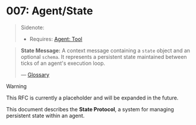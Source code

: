 # 007: Agent/State

> Sidenote:
>
> - Requires: [Agent: Tool](./002_agent_tool.md)

> **State Message:** A context message containing a `state` object and an optional `schema`. It represents a persistent state maintained between ticks of an agent's execution loop.
>
> — [Glossary](./000_glossary.md)

> [!WARNING]
> This RFC is currently a placeholder and will be expanded in the future.

This document describes the **State Protocol**, a system for managing persistent state within an agent.
